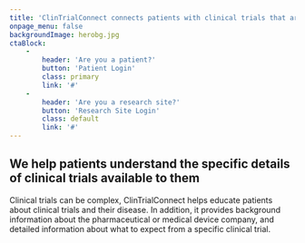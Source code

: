 ```yaml
---
title: 'ClinTrialConnect connects patients with clinical trials that are available at their current physicians office'
onpage_menu: false
backgroundImage: herobg.jpg
ctaBlock:
    -
        header: 'Are you a patient?'
        button: 'Patient Login'
        class: primary
        link: '#'
    -
        header: 'Are you a research site?'
        button: 'Research Site Login'
        class: default
        link: '#'
---
```


## We help patients understand the specific details of clinical trials available to them

Clinical trials can be complex, ClinTrialConnect helps educate patients about clinical trials and their disease. In addition, it provides background information about the pharmaceutical or medical device company, and detailed information about what to expect from a specific clinical trial.